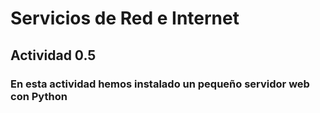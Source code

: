 # Servicios de Red e Internet
## Actividad 0.5
### En esta actividad hemos instalado un pequeño servidor web con Python
